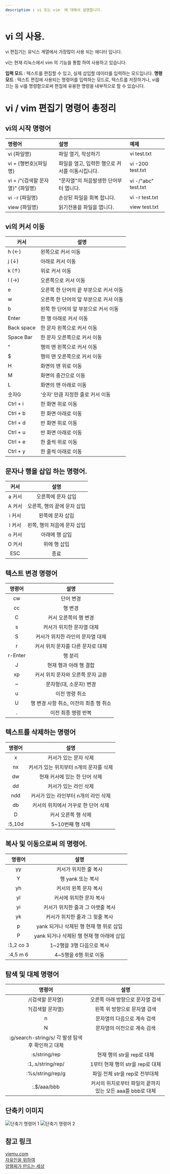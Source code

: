 ```yaml
---
description : vi 또는 vim  에 대해서 설명합니다.
---
```


# vi 의 사용.
vi 편집기는 유닉스 계열에서 가장많이 사용 되는 에디터 입니다.

vi는 현재 리눅스에서 vim 의 기능을 통합 하여 사용하고 있습니다.

**입력 모드** : 텍스트를 편집할 수 있고, 실제 삽입할 데이터를 입력하는 모드입니다.
**명령 모드** : 텍스트 편집에 사용되는 명령어를 입력하는 모드로, 텍스트를 저장하거나, vi를 끄는 등 vi를 명령함으로써 편집에 유용한 명령을 내부적으로 할 수 있습니다.

# vi / vim 편집기 명령어 총정리

## vi의 시작 명령어
| 명령어                     | 설명                          | 예제                  |
|:------------------------|:----------------------------|:--------------------|
| vi {파일명}                | 파일 열기, 작성하기                 | vi test.txt         |
| vi + {행번호}{파일명}         | 파일을 열고, 입력한 행으로 커서를 이동시킵니다. | vi -200 test.txt    |
| vi + /"{검색할 문자열}" {파일명} | "문자열"의 처음발생한 단어부터 엽니다.      | vi -/"abc" test.txt |
| vi -r {파일명}             | 손상된 파일을 회복 합니다.             | vi -r test.txt      |
| view {파일명}              | 읽기전용을 파일을 엽니다.              | view test.txt       |

## vi의 커서 이동                               

| 커서          | 설명                     |
|-------------|------------------------|
| h (←)       | 왼쪽으로 커서 이동             |
| j (↓)	      | 아래로 커서 이동              |
| k (↑)	      | 위로 커서 이동               |
| l (→)	      | 오른쪽으로 커서 이동            |
| e	          | 오른쪽 한 단어의 끝 부분으로 커서 이동 |
| w	          | 오른쪽 한 단어의 앞 부분으로 커서 이동 |
| b	          | 왼쪽 한 단어의 앞 부분으로 커서 이동  |
| Enter	      | 한 행 아래로 커서 이동          |
| Back space	 | 한 문자 왼쪽으로 커서 이동        |
| Space Bar	  | 한 문자 오른쪽으로 커서 이동       |
| ^	          | 행의 맨 왼쪽으로 커서 이동        |
| $	          | 행의 맨 오른쪽으로 커서 이동       |
| H	          | 화면의 맨 위로 이동            |
| M	          | 화면의 중간으로 이동            |
| L	          | 화면의 맨 아래로 이동           |
| 숫자G	        | ‘숫자’ 만큼 지정한 줄로 커서 이동   |
| Ctrl + i	   | 한 화면 위로 이동             |
| Ctrl + b	   | 한 화면 아래로 이동            |
| Ctrl + d	   | 반 화면 위로 이동             |
| Ctrl + u	   | 반 화면 아래로 이동            |
| Ctrl + e	   | 한 줄씩 위로 이동             |
| Ctrl + y	   | 한 줄씩 아래로 이동            |

	        
## 문자나 행을 삽입 하는 명령어.

|  커서  |        설명        |
|:----:|:----------------:|
| a	커서 |    오른쪽에 문자 삽입    |
| A	커서 | 오른쪽, 행의 끝에 문자 삽입 |
| i	커서 |    왼쪽에 문자 삽입     |
| I	커서 | 왼쪽, 행의 처음에 문자 삽입 |
| o	커서 |     아래에 행 삽입     |
| O	커서 |     위에 행 삽입      |
| ESC  |       	종료        |


## 텍스트 변경 명령어
|   명령어    |           설명            |
|:--------:|:-----------------------:|
|   cw	    |          단어 변경          |
|   cc	    |          행 변경           |
|    C	    |      커서 오른쪽의 행 변경       |
|    s	    |     커서가 위치한 문자열 대체      |
|    S	    |   커서가 위치한 라인의 문자열 대체    |
|    r	    |   커서 위치 문자를 다른 문자로 대체   |
| r-Enter	 |          행 분리           |
|    J	    |      현재 행과 아래 행 결합      |
|   xp	    |   커서 위치 문자와 오른쪽 문자 교환   |
|    ~	    |     문자형(대, 소문자) 변경      |
|    u	    |        이전 명령 취소         |
|    U	    | 행 변경 사항 취소, 이전의 최종 행 취소 |
|    .	    |       이전 최종 명령 반복       |

## 텍스트를 삭제하는 명령어
|   명령어   |          	설명           |
|:-------:|:----------------------:|
|   x	    |      커서가 있는 문자 삭제      |
|   nx	   | 커서가 있는 위치부터 n개의 문자를 삭제 |
|   dw	   |   현재 커서에 있는 한 단어 삭제    |
|   dd	   |      커서가 있는 라인 삭제      |
|  ndd	   | 커서가 있는 라인부터 n개의 라인 삭제  |
|   db	   |  커서의 위치에서 거꾸로 한 단어 삭제  |
|   D	    |      커서 오른쪽 행 삭제       |
| :5,10d	 |      5~10번째 행 삭제       |

## 복사 및 이동으로써 의 명령어.
|    명령어     |            	설명             |             
|:----------:|:--------------------------:|
|    yy	     |        커서가 위치한 줄 복사        |
|     Y	     |        행 yank 또는 복사        |
|    yh	     |        커서의 왼쪽 문자 복사        |
|    yl	     |       커서에 위치한 문자 복사        |
|    yi	     |    커서가 위치한 줄과 그 아랫줄 복사     |
|    yk	     |     커서가 위치한 줄과 그 윗줄 복사     |
|     p	     | yank 되거나 삭제된 행 현재 행 위로 삽입  |
|     P	     | yank 되거나 삭제된 행 현재 행 아래에 삽입 |
| :1,2 co 3	 |      1~2행을 3행 다음으로 복사      |
| :4,5 m 6	  |       4~5행을 6행 위로 이동       |


## 탐색 및 대체 명령어
|                  명령어                  |                  	설명                  |             
|:-------------------------------------:|:-------------------------------------:|
|              /{검색할 문자열}	              |          오른쪽 아래 방향으로 문자열 검색           |
|              ?{검색할 문자열}	              |           왼쪽 위 방향으로 문자열 검색            |
|                  n	                   |            문자열의 다음으로 계속 검색            |
|                  N	                   |            문자열의 이전으로 계속 검색            |
| :g/search-string/s/	각 발생 탐색 후 확인하고 대체 |
|            :s/string/rep	             |          현재 행의 str을 rep로 대체           |
|          :1,.s/string/rep/	           |        1부터 현재 행의 str을 rep로 대체         |
|           :%s/string/rep/g            |         	파일 전체 str을 rep로 전부대체         |
|              :.$/aaa/bbb              | 	커서의 위치로부터 파일의 끝까지 있는 모든 aaa를 bbb로 대체 |

## 단축키 이미지
![단축기 명령어 1](images/vi_command_1.png)
![단축기 명령어 2](images/vi_command_2.jpg)

## 참고 링크
[viemu.com](http://www.viemu.com/)  
[자유인을 위하여](https://iamfreeman.tistory.com/entry/vi-vim-%ED%8E%B8%EC%A7%91%EA%B8%B0-%EB%AA%85%EB%A0%B9%EC%96%B4-%EC%A0%95%EB%A6%AC-%EB%8B%A8%EC%B6%95%ED%82%A4-%EB%AA%A8%EC%9D%8C-%EB%AA%A9%EB%A1%9D)  
[양햄찌가 만드는 세상](https://jhnyang.tistory.com/54)  